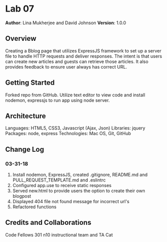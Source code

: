 # Lab 07 
**Author**: Lina Mukherjee and David Johnson
**Version**: 1.0.0
## Overview
Creating a Bblog page that utilizes ExpressJS framework to set up a server file to handle HTTP requests and deliver responses. The intent is that users can create new articles and guests can retrieve those articles. It also provides feedback to ensure user always has correct URL.
## Getting Started
Forked repo from GitHub. Utilize text editor to view code and install nodemon, expressjs to run app using node server. 
## Architecture
Languages: HTML5, CSS3, Javascript (Ajax, Json)
Libraries: jquery
Packages: node, express
Technologies: Mac OS, Git, GitHub 
## Change Log
  ### 03-31-18
  1. Install nodemon, ExpressJS, created .gitignore, README.md and PULL_REQUEST_TEMPLATE.md and .eslintrc
  2. Configured app.use to receive static responses
  3. Served new.html to provide users the option to create their own blogpost
  4. Displayed 404 file not found message for incorrect url's
  5. Refactored functions
  
## Credits and Collaborations
Code Fellows 301 n10 instructional team and TA Cat